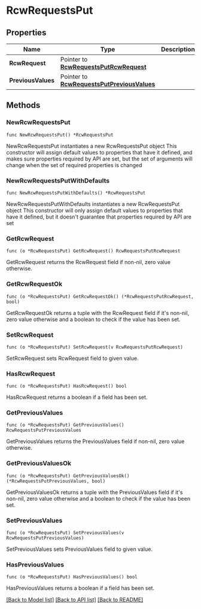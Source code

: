 # RcwRequestsPut

## Properties

Name | Type | Description | Notes
------------ | ------------- | ------------- | -------------
**RcwRequest** | Pointer to [**RcwRequestsPutRcwRequest**](RcwRequestsPutRcwRequest.md) |  | [optional] 
**PreviousValues** | Pointer to [**RcwRequestsPutPreviousValues**](RcwRequestsPutPreviousValues.md) |  | [optional] 

## Methods

### NewRcwRequestsPut

`func NewRcwRequestsPut() *RcwRequestsPut`

NewRcwRequestsPut instantiates a new RcwRequestsPut object
This constructor will assign default values to properties that have it defined,
and makes sure properties required by API are set, but the set of arguments
will change when the set of required properties is changed

### NewRcwRequestsPutWithDefaults

`func NewRcwRequestsPutWithDefaults() *RcwRequestsPut`

NewRcwRequestsPutWithDefaults instantiates a new RcwRequestsPut object
This constructor will only assign default values to properties that have it defined,
but it doesn't guarantee that properties required by API are set

### GetRcwRequest

`func (o *RcwRequestsPut) GetRcwRequest() RcwRequestsPutRcwRequest`

GetRcwRequest returns the RcwRequest field if non-nil, zero value otherwise.

### GetRcwRequestOk

`func (o *RcwRequestsPut) GetRcwRequestOk() (*RcwRequestsPutRcwRequest, bool)`

GetRcwRequestOk returns a tuple with the RcwRequest field if it's non-nil, zero value otherwise
and a boolean to check if the value has been set.

### SetRcwRequest

`func (o *RcwRequestsPut) SetRcwRequest(v RcwRequestsPutRcwRequest)`

SetRcwRequest sets RcwRequest field to given value.

### HasRcwRequest

`func (o *RcwRequestsPut) HasRcwRequest() bool`

HasRcwRequest returns a boolean if a field has been set.

### GetPreviousValues

`func (o *RcwRequestsPut) GetPreviousValues() RcwRequestsPutPreviousValues`

GetPreviousValues returns the PreviousValues field if non-nil, zero value otherwise.

### GetPreviousValuesOk

`func (o *RcwRequestsPut) GetPreviousValuesOk() (*RcwRequestsPutPreviousValues, bool)`

GetPreviousValuesOk returns a tuple with the PreviousValues field if it's non-nil, zero value otherwise
and a boolean to check if the value has been set.

### SetPreviousValues

`func (o *RcwRequestsPut) SetPreviousValues(v RcwRequestsPutPreviousValues)`

SetPreviousValues sets PreviousValues field to given value.

### HasPreviousValues

`func (o *RcwRequestsPut) HasPreviousValues() bool`

HasPreviousValues returns a boolean if a field has been set.


[[Back to Model list]](../README.md#documentation-for-models) [[Back to API list]](../README.md#documentation-for-api-endpoints) [[Back to README]](../README.md)


